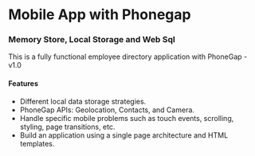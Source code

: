 # Mobile App with Phonegap

### Memory Store, Local Storage and Web Sql
This is a fully functional employee directory application with PhoneGap - v1.0 

#### Features
- Different local data storage strategies.
- PhoneGap APIs:  Geolocation, Contacts, and Camera.
- Handle specific mobile problems such as touch events, scrolling, styling, page transitions, etc.
- Build an application using a single page architecture and HTML templates.
